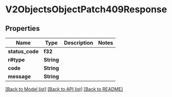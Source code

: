 # V2ObjectsObjectPatch409Response

## Properties

Name | Type | Description | Notes
------------ | ------------- | ------------- | -------------
**status_code** | **f32** |  | 
**r#type** | **String** |  | 
**code** | **String** |  | 
**message** | **String** |  | 

[[Back to Model list]](../README.md#documentation-for-models) [[Back to API list]](../README.md#documentation-for-api-endpoints) [[Back to README]](../README.md)


